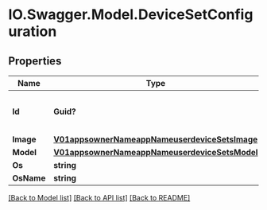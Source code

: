 # IO.Swagger.Model.DeviceSetConfiguration
## Properties

Name | Type | Description | Notes
------------ | ------------- | ------------- | -------------
**Id** | **Guid?** | The unique id of the device configuration | [optional] 
**Image** | [**V01appsownerNameappNameuserdeviceSetsImage**](V01appsownerNameappNameuserdeviceSetsImage.md) |  | [optional] 
**Model** | [**V01appsownerNameappNameuserdeviceSetsModel**](V01appsownerNameappNameuserdeviceSetsModel.md) |  | [optional] 
**Os** | **string** |  | [optional] 
**OsName** | **string** |  | [optional] 

[[Back to Model list]](../README.md#documentation-for-models) [[Back to API list]](../README.md#documentation-for-api-endpoints) [[Back to README]](../README.md)

